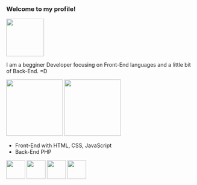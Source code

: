 ### Welcome to my profile!

<div>
  <img src="https://media.giphy.com/media/M9gbBd9nbDrOTu1Mqx/giphy.gif" width="100"/>
</div>

I am a begginer Developer focusing on Front-End languages and a little bit of Back-End. =D

<div>
    <img height="150em" src="https://github-readme-stats-ten-gilt.vercel.app/api?username=gabriell-fernn&show_icons=true&theme=calm&count_private=true">
    <img height="150em" src="https://github-readme-stats-ten-gilt.vercel.app/api/top-langs/?username=gabriell-fernn&layout=compact&theme=calm">
    
</div>

  <ul>
      <li>Front-End with HTML, CSS, JavaScript</li>
      <li>Back-End PHP</li>
  </ul>

<div>
    <img height='50em' src='https://cdn.worldvectorlogo.com/logos/html-1.svg'>
    <img height='50em' src='https://cdn.worldvectorlogo.com/logos/css-3.svg'>
    <img height='50em' src='https://cdn.worldvectorlogo.com/logos/logo-javascript.svg'>
    <img height='50em' src='https://cdn.worldvectorlogo.com/logos/php-1.svg'>
    
  </div>
